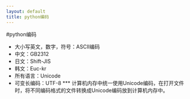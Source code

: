 ```yaml
---
layout: default
title: python编码
---
```

#python编码
* 大小写英文，数字，符号：ASCII编码
* 中文：GB2312
* 日文：Shift-JIS
* 韩文：Euc-kr
* 所有语言：Unicode
* 可变长编码：UTF-8
*** 计算机内存中统一使用Unicode编码，在打开文件时，将不同编码格式的文件转换成Unicode编码放到计算机内存中。
